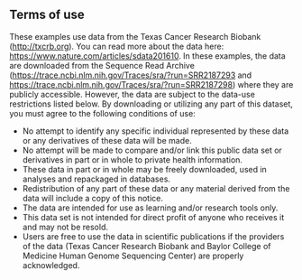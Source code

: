 ## Terms of use

These examples use data from the Texas Cancer Research Biobank (http://txcrb.org). You can read more about the data here: https://www.nature.com/articles/sdata201610. In these examples, the data are downloaded from the Sequence Read Archive (https://trace.ncbi.nlm.nih.gov/Traces/sra/?run=SRR2187293 and https://trace.ncbi.nlm.nih.gov/Traces/sra/?run=SRR2187298) where they are publicly accessible. However, the data are subject to the data-use restrictions listed below. By downloading or utilizing any part of this dataset, you must agree to the following conditions of use:

* No attempt to identify any specific individual represented by these data or any derivatives of these data will be made.
* No attempt will be made to compare and/or link this public data set or derivatives in part or in whole to private health information.
* These data in part or in whole may be freely downloaded, used in analyses and repackaged in databases.
* Redistribution of any part of these data or any material derived from the data will include a copy of this notice.
* The data are intended for use as learning and/or research tools only.
* This data set is not intended for direct profit of anyone who receives it and may not be resold.
* Users are free to use the data in scientific publications if the providers of the data (Texas Cancer Research Biobank and Baylor College of Medicine Human Genome Sequencing Center) are properly acknowledged.
